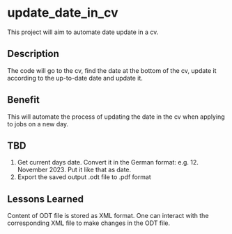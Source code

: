 # update_date_in_cv
This project will aim to automate date update in a cv.

## Description
The code will go to the cv, find the date at the bottom of the cv, update it according to the up-to-date date and update it.

## Benefit
This will automate the process of updating the date in the cv when applying to jobs on a new day.

## TBD
1) Get current days date. Convert it in the German format: e.g. 12. November 2023. Put it like that as date.
2) Export the saved output .odt file to .pdf format

## Lessons Learned
Content of ODT file is stored as XML format. One can interact with the corresponding XML file to make changes in the ODT file.
